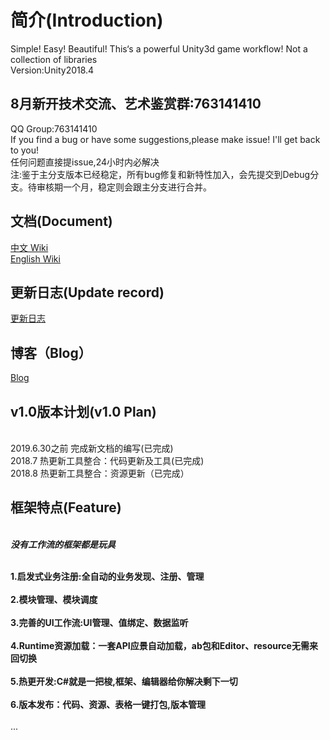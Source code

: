 # 简介(Introduction)
Simple! Easy! Beautiful!  This‘s a powerful Unity3d game workflow! Not a collection of libraries
<br>Version:Unity2018.4
## 8月新开技术交流、艺术鉴赏群:763141410
QQ Group:763141410
<br>If you find a bug or have some suggestions,please make issue! I'll get back to you!
<br>任何问题直接提issue,24小时内必解决
<br>注:鉴于主分支版本已经稳定，所有bug修复和新特性加入，会先提交到Debug分支。待审核期一个月，稳定则会跟主分支进行合并。
## 文档(Document)
 [中文 Wiki](https://www.yuque.com/naipaopao/eg6gik)
 <br>[English Wiki](http://www.nekosang.com)
## 更新日志(Update record)
[  更新日志 ](https://github.com/yimengfan/BDFramework.Core/wiki/V0.01-%E6%9B%B4%E6%96%B0%E6%97%A5%E5%BF%97)
## 博客（Blog）
[ Blog ](https://github.com/yimengfan/BDFramework.Core/wiki/Blog)
## v1.0版本计划(v1.0 Plan)
<br> 2019.6.30之前 完成新文档的编写(已完成)
<br> 2018.7 热更新工具整合：代码更新及工具(已完成)
<br> 2018.8 热更新工具整合：资源更新（已完成）
## 框架特点(Feature)
  <br>***没有工作流的框架都是玩具***<br>
 
   <br>**1.启发式业务注册:全自动的业务发现、注册、管理**<br>
   <br>**2.模块管理、模块调度**<br>
   <br>**3.完善的UI工作流:UI管理、值绑定、数据监听**<br>
   <br>**4.Runtime资源加载：一套API应景自动加载，ab包和Editor、resource无需来回切换**<br>
   <br>**5.热更开发:C#就是一把梭,框架、编辑器给你解决剩下一切**<br>
   <br>**6.版本发布：代码、资源、表格一键打包,版本管理**<br>
   <br>... <br>

